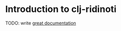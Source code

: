 # Introduction to clj-ridinoti

TODO: write [great documentation](http://jacobian.org/writing/what-to-write/)
